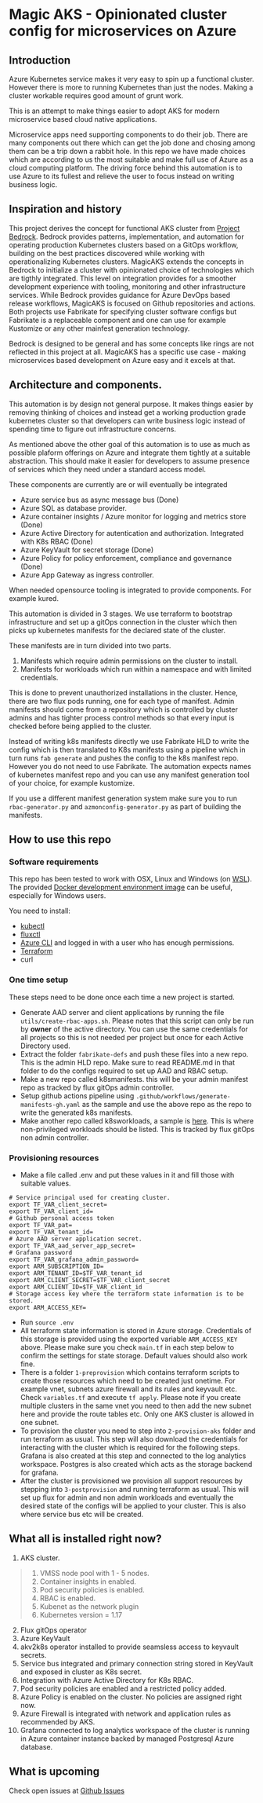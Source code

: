 Magic AKS - Opinionated cluster config for microservices on Azure
===================================================================

## Introduction

Azure Kubernetes service makes it very easy to spin up a functional cluster. However there is more to running Kubernetes than just the nodes. Making a cluster workable requires good amount of grunt work.

This is an attempt to make things easier to adopt AKS for modern microservice based cloud native applications.

Microservice apps need supporting components to do their job. There are many components out there which can get the job done and chosing among them can be a trip down a rabbit hole. In this repo we have made choices which are according to us the most suitable and make full use of Azure as a cloud computing platform. The driving force behind this automation is to use Azure to its fullest and relieve the user to focus instead on writing business logic.

## Inspiration and history

This project derives the concept for functional AKS cluster from [Project Bedrock](https://github.com/microsoft/bedrock). Bedrock provides patterns, implementation, and automation for operating production Kubernetes clusters based on a GitOps workflow, building on the best practices discovered while working with operationalizing Kubernetes clusters. MagicAKS extends the concepts in Bedrock to initialize a cluster with opinionated choice of technologies which are tigthly integrated. This level on integration provides for a smoother development experience with tooling, monitoring and other infrastructure services. While Bedrock provides guidance for Azure DevOps based release workflows, MagicAKS is focused on Github repositories and actions. Both projects use Fabrikate for specifying cluster software configs but Fabrikate is a replaceable component and one can use for example Kustomize or any other mainfest generation technology.

Bedrock is designed to be general and has some concepts like rings are not reflected in this project at all. MagicAKS has a specific use case - making microservices based development on Azure easy and it excels at that.

## Architecture and components.

This automation is by design not general purpose. It makes things easier by removing thinking of choices and instead get a working production grade kubernetes cluster so that developers can write business logic instead of spending time to figure out infrastructure concerns.

As mentioned above the other goal of this automation is to use as much as possible plaform offerings on Azure and integrate them tightly at a suitable abstraction. This should make it easier for developers to assume presence of services which they need under a standard access model.

These components are currently are or will eventually be integrated

* Azure service bus as async message bus (Done)
* Azure SQL as database provider.
* Azure container insights / Azure monitor for logging and metrics store (Done)
* Azure Active Directory for autentication and authorization. Integrated with K8s RBAC (Done)
* Azure KeyVault for secret storage (Done)
* Azure Policy for policy enforcement, compliance and governance (Done)
* Azure App Gateway as ingress controller.

When needed opensource tooling is integrated to provide components. For example kured.

This automation is divided in 3 stages. We use terraform to bootstrap infrastructure and set up a gitOps connection in the cluster which then picks up kubernetes manifests for the declared state of the cluster.

These manifests are in turn divided into two parts.
1. Manifests which require admin permissions on the cluster to install.
2. Manifests for workloads which run within a namespace and with limited credentials.

This is done to prevent unauthorized installations in the cluster. Hence, there are two flux pods running, one for each type of manifest. Admin manifests should come from a repository which is controlled by cluster admins and has tighter process control methods so that every input is checked before being applied to the cluster.

Instead of writing k8s manifests directly we use Fabrikate HLD to write the config which is then translated to K8s manifests using a pipeline which in turn runs ``fab generate`` and pushes the config to the k8s manifest repo. However you do not need to use Fabrikate. The automation expects names of kubernetes manifest repo and you can use any manifest generation tool of your choice, for example kustomize.

If you use a different manifest generation system make sure you to run ``rbac-generator.py`` and ``azmonconfig-generator.py`` as part of building the manifests.

## How to use this repo

### Software requirements

This repo has been tested to work with OSX, Linux and Windows (on [WSL](https://docs.microsoft.com/en-us/windows/wsl/)). The provided [Docker development environment image](./utils/docker-dev-env/README.md) can be useful, especially for Windows users.

You need to install:

* [kubectl](https://kubernetes.io/docs/tasks/tools/install-kubectl/)
* [fluxctl](https://docs.fluxcd.io/en/1.18.0/references/fluxctl.html)
* [Azure CLI](https://docs.microsoft.com/en-us/cli/azure/install-azure-cli?view=azure-cli-latest) and logged in with a user who has enough permissions.
* [Terraform](https://www.terraform.io/downloads.html)
* curl

### One time setup

These steps need to be done once each time a new project is started.

* Generate AAD server and client applications by running the file ``utils/create-rbac-apps.sh``. Please notes that this script can only be run by **owner** of the active directory. You can use the same credentials for all projects so this is not needed per project but once for each Active Directory used.
* Extract the folder ``fabrikate-defs`` and push these files into a new repo. This is the admin HLD repo. Make sure to read README.md in that folder to do the configs required to set up AAD and RBAC setup.
* Make a new repo called k8smanifests. this will be your admin manifest repo as tracked by flux gitOps admin controller.
* Setup github actions pipeline using ``.github/workflows/generate-manifests-gh.yaml`` as the sample and use the above repo as the repo to write the generated k8s manifests.
* Make another repo called k8sworkloads, a sample is [here](https://github.com/sachinkundu/k8sworkloads). This is where non-privileged workloads should be listed. This is tracked by flux gitOps non admin controller.

### Provisioning resources
* Make a file called .env and put these values in it and fill those with suitable values.
```
# Service principal used for creating cluster.
export TF_VAR_client_secret=
export TF_VAR_client_id=
# Github personal access token
export TF_VAR_pat=
export TF_VAR_tenant_id=
# Azure AAD server application secret.
export TF_VAR_aad_server_app_secret=
# Grafana password
export TF_VAR_grafana_admin_password=
export ARM_SUBSCRIPTION_ID=
export ARM_TENANT_ID=$TF_VAR_tenant_id
export ARM_CLIENT_SECRET=$TF_VAR_client_secret
export ARM_CLIENT_ID=$TF_VAR_client_id
# Storage access key where the terraform state information is to be stored.
export ARM_ACCESS_KEY=
```
* Run ``source .env``
* All terraform state information is stored in Azure storage. Credentials of this storage is provided using the exported variable ``ARM_ACCESS_KEY`` above. Please make sure you check ``main.tf`` in each step below to confirm the settings for state storage. Default values should also work fine.
* There is a folder ``1-preprovision`` which contains terraform scripts to create those resources which need to be created just onetime. For example vnet, subnets azure firewall and its rules and keyvault etc. Check ``variables.tf`` and execute ``tf apply``. Please note if you create multiple clusters in the same vnet you need to then add the new subnet here and provide the route tables etc. Only one AKS cluster is allowed in one subnet.
* To provision the cluster you need to step into ``2-provision-aks`` folder and run terraform as usual. This step will also download the credentials for interacting with the cluster which is required for the following steps. Grafana is also created at this step and connected to the log analytics workspace. Postgres is also created which acts as the storage backend for grafana.
* After the cluster is provisioned we provision all support resources by stepping into ``3-postprovision`` and running terraform as usual. This will set up flux for admin and non admin workloads and eventually the desired state of the configs will be applied to your cluster. This is also where service bus etc will be created.

## What all is installed right now?

1. AKS cluster.
> 1. VMSS node pool with 1 - 5 nodes.
> 2. Container insights in enabled.
> 3. Pod security policies is enabled.
> 4. RBAC is enabled.
> 5. Kubenet as the network plugin
> 6. Kubernetes version = 1.17

2. Flux gitOps operator
3. Azure KeyVault
4. akv2k8s operator installed to provide seamsless access to keyvault secrets.
5. Service bus integrated and primary connection string stored in KeyVault and exposed in cluster as K8s secret.
6. Integration with Azure Active Directory for K8s RBAC.
7. Pod security policies are enabled and a restricted policy added.
8. Azure Policy is enabled on the cluster. No policies are assigned right now.
9. Azure Firewall is integrated with network and application rules as recommended by AKS.
10. Grafana connected to log analytics workspace of the cluster is running in Azure container instance backed by managed Postgresql Azure database.

## What is upcoming
Check open issues at [Github Issues](https://github.com/sachinkundu/akstf/issues)
